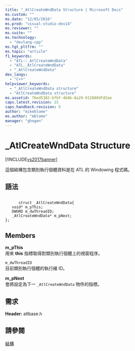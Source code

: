 ```yaml
---
title: "_AtlCreateWndData Structure | Microsoft Docs"
ms.custom: ""
ms.date: "12/05/2016"
ms.prod: "visual-studio-dev14"
ms.reviewer: ""
ms.suite: ""
ms.technology: 
  - "devlang-cpp"
ms.tgt_pltfrm: ""
ms.topic: "article"
f1_keywords: 
  - "ATL::_AtlCreateWndData"
  - "ATL._AtlCreateWndData"
  - "_AtlCreateWndData"
dev_langs: 
  - "C++"
helpviewer_keywords: 
  - "_AtlCreateWndData structure"
  - "AtlCreateWndData structure"
ms.assetid: 76ed5382-bfbf-4b8b-8a29-912688dfd2ae
caps.latest.revision: 15
caps.handback.revision: 5
author: "mikeblome"
ms.author: "mblome"
manager: "ghogen"
---
```

# _AtlCreateWndData Structure
[!INCLUDE[vs2017banner](../../assembler/inline/includes/vs2017banner.md)]

這個結構包含類別執行個體資料是在 ATL 的 Windowing 程式碼。  
  
## 語法  
  
```  
  
      struct _AtlCreateWndData{  
   void* m_pThis;  
   DWORD m_dwThreadID;  
   _AtlCreateWndData* m_pNext;  
};  
```  
  
## Members  
 **m\_pThis**  
 用來 **this** 指標取得對類別執行個體上的視窗程序。  
  
 `m_dwThreadID`  
 目前類別執行個體的執行緒 ID。  
  
 **m\_pNext**  
 會將設定為下一 `_AtlCreateWndData` 物件的指標。  
  
## 需求  
 **Header:** atlbase.h  
  
## 請參閱  
 [結構](../../atl/reference/atl-structures.md)
